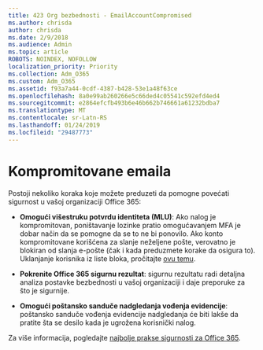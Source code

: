 ```yaml
---
title: 423 Org bezbednosti - EmailAccountCompromised
ms.author: chrisda
author: chrisda
ms.date: 2/9/2018
ms.audience: Admin
ms.topic: article
ROBOTS: NOINDEX, NOFOLLOW
localization_priority: Priority
ms.collection: Adm_O365
ms.custom: Adm_O365
ms.assetid: f93a7a44-0cdf-4387-b428-53e1a48f63ce
ms.openlocfilehash: 8a0e99ab260266e5c66ded4c05541c592efd4ed4
ms.sourcegitcommit: e2864efcfb493b6e46b662b746661a61232bdba7
ms.translationtype: MT
ms.contentlocale: sr-Latn-RS
ms.lasthandoff: 01/24/2019
ms.locfileid: "29487773"
---
```

# <a name="compromised-email-accounts"></a>Kompromitovane emaila

Postoji nekoliko koraka koje možete preduzeti da pomogne povećati sigurnost u vašoj organizaciji Office 365:
  
- **Omogući višestruku potvrdu identiteta (MLU)**: Ako nalog je kompromitovan, poništavanje lozinke pratio omogućavanjem MFA je dobar način da se pomogne da se to ne bi ponovilo. Ako konto kompromitovane korišćena za slanje neželjene pošte, verovatno je blokiran od slanja e-pošte (čak i kada preduzmete korake da osigura to). Uklanjanje korisnika iz liste bloka, pročitajte [ovu temu](https://technet.microsoft.com/library/ms.exch.eac.actioncenter.aspx).
    
- **Pokrenite Office 365 sigurnu rezultat**: sigurnu rezultatu radi detaljna analiza postavke bezbednosti u vašoj organizaciji i daje preporuke za što je sigurnije.
    
- **Omogući poštansko sanduče nadgledanja vođenja evidencije**: poštansko sanduče vođenja evidencije nadgledanja će biti lakše da pratite šta se desilo kada je ugrožena korisnički nalog.
    
Za više informacija, pogledajte [najbolje prakse sigurnosti za Office 365](https://support.office.com/article/9295e396-e53d-49b9-ae9b-0b5828cdedc3.aspx).
  

